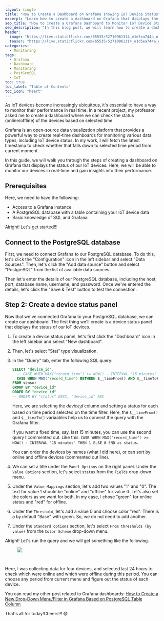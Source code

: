 ```yaml
---
layout: single
title: "How to Create a Dashboard on Grafana showing IoT Device Status"
excerpt: "Learn how to create a dashboard on Grafana that displays the status of a set of IoT devices by fetching data from PostGreSQL table. Monitor your devices in real-time and gain insights into their performance with this easy-to-follow guide."
seo_title: "How to Create a Grafana Dashboard to Monitor IoT Device Status"
seo_description: "In this blog post, we will learn how to create a dashboard on Grafana that displays the status of a set of IoT devices. Let's learn how to monitor our devices in real-time and gain insights into their performance with this easy-to-follow guide."
header:
  image: "https://live.staticflickr.com/65535/52710961314_e1d5ea744a_o.png"
  teaser: "https://live.staticflickr.com/65535/52710961314_e1d5ea744a_o.png"
categories:
  - Monitoring
tags:
  - Grafana
  - Dashboard
  - Monitoring
  - PostGreSQL
  - IoT
toc: true
toc_label: "Table of Contents"
toc_icon: "heart"
---
```




As IoT devices become increasingly ubiquitous, it's essential to have a way to monitor their performance in real time. In a recent project, my professor asked me to create a dashboard where we can check the status (online/offline) of the devices based on selected time.

 Grafana is an open-source data visualization platform that provides a powerful way to create real-time dashboards for monitoring various data types, including IoT device status. In my work, I will fetch the latest timestamp to check whether that falls down to selected time period from current moment.

In this guide, we will walk you through the steps of creating a dashboard on Grafana that displays the status of our IoT devices. Here, we will be able to monitor our devices in real-time and gain insights into their performance.

## Prerequisites

Here, we need to have the following:

-   Access to a Grafana instance
-   A PostgreSQL database with a table containing your IoT device data
-   Basic knowledge of SQL and Grafana

Alright! Let's get started!!!


## Connect to the PostgreSQL database

First, we need to connect Grafana to our PostgreSQL database. To do this, let's click the "Configuration" icon in the left sidebar and select "Data Sources". Then, let's click the "Add data source" button and select "PostgreSQL" from the list of available data sources.

Then let's enter the details of our PostgreSQL database, including the host, port, database name, username, and password. Once we've entered the details, let's click the "Save & Test" button to test the connection.

## Step 2: Create a device status panel

Now that we've connected Grafana to your PostgreSQL database, we can create our dashboard. The first thing we'll create is a device status panel that displays the status of our IoT devices.

1. To create a device status panel, let's first click the "Dashboard" icon in the left sidebar and select "New dashboard". 

2. Then, let's select "Stat" type visualization. 

3.  In the "Query" tab, enter the following SQL query:
	```sql
	SELECT "device_id",
	  -- CASE WHEN MAX("record_time") >= NOW() - INTERVAL '15 minutes' THEN 1 ELSE 0 END as status
	  CASE WHEN MAX("record_time") BETWEEN $__timeFrom() AND $__timeTo() THEN 1 ELSE 0 END as status
	FROM sensor
	GROUP BY "device_id"
	ORDER BY "device_id" 
	-- ORDER BY "status" DESC, "device_id" ASC
	```
	Here, we are selecting the $device_id$ column and setting a status for each based on time period selected on the time filter. Here, the `$__timeFrom()` and `$__timeTo()` variaables help us to connect the query with the Grafana filter.
	
	If you want a fixed time, say, last 15 minutes, you can use the second query I commented out. Like this: `CASE WHEN MAX("record_time") >= NOW() - INTERVAL '15 minutes' THEN 1 ELSE 0 END as status`.
	
	You can order the devices by names (what I did here), or can sort by online and offline devices (commented out line).

4. We can set a title under the `Panel Options` on the right panel. Under the `Value Options` section, let's select `status` from the `Fields` drop-down menu.
5. Under the `Value Mappings` section, let's add two values "1" and "0". The text for value 1 should be "online" and "offline" for value 0.  Let's also set the colors as we want for both. In my case, I chose "green" for online status and "red" for offline.
6. Under the `Threshold`, let's add a value 0 and choose color "red". There is a by default "Base" with green. So, we do not need to add another.
7. Under the `Standard options` section, let's select `From thresholds (by value)` from the `Color Scheme` drop-down menu.

Alright! Let's run the query and we will get something like the following. 

<figure>
  <a href="https://live.staticflickr.com/65535/52710180067_dcaeb9dfb1_o.png"><img src="https://live.staticflickr.com/65535/52710180067_dcaeb9dfb1_o.png"></a>
</figure>
<br/>


Here, I was collecting data for four devices, and selected last 24 hours to check which were online and which were offline during this period. You can choose any period from current menu and figure out the status of each device.

You can read my other post related to Grafana dashboards:
[How to Create a New Drop-Down Menu/Filter in Grafana Based on PostgreSQL Table Column](https://shantoroy.com/monitoring/add-a-drop-down-filter-in-Grafana/)

That's all for today!Cheers!!! 😎
<!--stackedit_data:
eyJoaXN0b3J5IjpbMTIwNzkyNTU0LC0yNjY1NjkzMjJdfQ==
-->